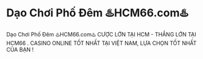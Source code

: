 # Dạo Chơi Phố Đêm ♨️HCM66.com♨️

Dạo Chơi Phố Đêm ♨️HCM66.com♨️ CƯỢC LỚN TẠI HCM - THẮNG LỚN TẠI HCM66 . CASINO ONLINE TỐT NHẤT TẠI VIỆT NAM, LỰA CHỌN TỐT NHẤT CỦA BẠN !